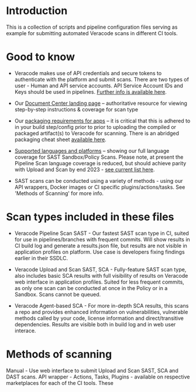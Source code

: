 # Introduction

This is a collection of scripts and pipeline configuration files serving as example for submitting automated Veracode scans in different CI tools. 

# Good to know 

- Veracode makes use of API credentials and secure tokens to authenticate with the platform and submit scans. There are two types of user - Human and API service accounts. API Service Account IDs and Keys should be used in pipelines. [Further info is available here](https://docs.veracode.com/r/c_about_veracode_accounts).

- Our [Document Center landing page](https://docs.veracode.com/) – authoritative resource for viewing step-by-step instructions & coverage for scan type

- Our [packaging requirements for apps](https://docs.veracode.com/r/compilation_packaging) – it is critical that this is adhered to in your build step/config prior to prior to uploading the compiled or packaged artifact(s) to Veracode for scanning. There is an abridged packaging cheat sheet [available here](https://nhinv11.github.io/#/).

- [Supported languages and platforms](https://docs.veracode.com/r/r_supported_table) – showing our full language coverage for SAST Sandbox/Policy Scans. Please note, at present the Pipeline Scan language coverage is reduced, but should achieve parity with Upload and Scan by end 2023 - [see current list here](https://docs.veracode.com/r/About_Pipeline_Scan_Prerequisites).

- SAST scans can be conducted using a variety of methods - using our API wrappers, Docker images or CI specific plugins/actions/tasks. See 'Methods of Scanning' for more info.

# Scan types included in these files

- Veracode Pipeline Scan SAST - Our fastest SAST scan type in CI, suited for use in pipelines/branches with frequent commits. Will show results in CI build log and generate a results.json file, but results are not visible in application profiles on platform. Use case is developers fixing findings earlier in their SSDLC.

- Veracode Upload and Scan SAST, SCA - Fully-feature SAST scan type, also includes basic SCA results with full visibility of results on Veracode web interface in application profiles. Suited for less frequent commits, as only one scan can be conducted at once in the Policy or in a Sandbox. Scans cannot be queued. 

- Veracode Agent-based SCA - For more in-depth SCA results, this scans a repo and provides enhanced information on vulnerabilities, vulnerable methods called by your code, license information and direct/transitive dependencies. Results are visible both in build log and in web user interace.

# Methods of scanning

Manual - Use web interface to submit Upload and Scan SAST, SCA and DAST scans.
API wrapper - 
Actions, Tasks, Plugins - available on respective marketplaces for each of the CI tools. These 




